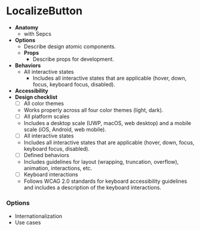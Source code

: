 # LocalizeButton

- **Anatomy**
  - with Sepcs
- **Options**
  - Describe design atomic components.
  - **Props**
    - Describe props for development.
- **Behaviors**
  - All interactive states
    - Includes all interactive states that are applicable (hover, down, focus, keyboard focus, disabled).
- **Accessibility**
- **Design checklist**
  - [ ]  All color themes
    - Works properly across all four color themes (light, dark).
  - [ ]  All platform scales
    - Includes a desktop scale (UWP, macOS, web desktop) and a mobile scale (iOS, Android, web mobile).
  - [ ]  All interactive states
    - Includes all interactive states that are applicable (hover, down, focus, keyboard focus, disabled).
  - [ ]  Defined behaviors
    - Includes guidelines for layout (wrapping, truncation, overflow), animation, interactions, etc.
  - [ ]  Keyboard interactions
    - Follows WCAG 2.0 standards for keyboard accessibility guidelines and includes a description of the keyboard interactions.

### Options

- Internationalization
- Use cases
